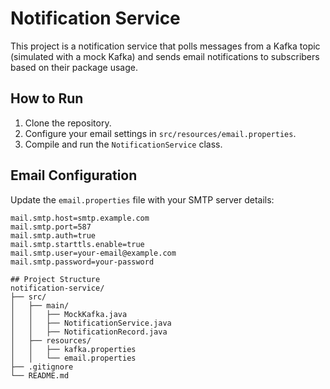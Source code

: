 # Notification Service

This project is a notification service that polls messages from a Kafka topic (simulated with a mock Kafka) and sends email notifications to subscribers based on their package usage.


## How to Run

1. Clone the repository.
2. Configure your email settings in `src/resources/email.properties`.
3. Compile and run the `NotificationService` class.

## Email Configuration

Update the `email.properties` file with your SMTP server details:

```properties
mail.smtp.host=smtp.example.com
mail.smtp.port=587
mail.smtp.auth=true
mail.smtp.starttls.enable=true
mail.smtp.user=your-email@example.com
mail.smtp.password=your-password

## Project Structure
notification-service/
├── src/
│   ├── main/
│   │   ├── MockKafka.java
│   │   ├── NotificationService.java
│   │   ├── NotificationRecord.java
│   ├── resources/
│   │   ├── kafka.properties
│   │   └── email.properties
├── .gitignore
└── README.md
